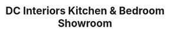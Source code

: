 ---
title: "DC Interiors Kitchen & Bedroom Showroom"
url: /doncaster/dc-interiors-kitchen-and-bedroom-showroom/
shop: kitchen
---
